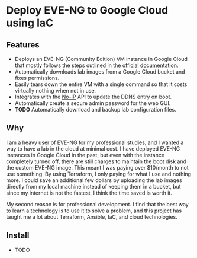 # Deploy EVE-NG to Google Cloud using IaC

## Features

- Deploys an EVE-NG (Community Edition) VM instance in Google Cloud that mostly follows the steps outlined in the [official documentation](https://www.eve-ng.net/index.php/documentation/community-cookbook/).
- Automatically downloads lab images from a Google Cloud bucket and fixes permissions.
- Easily tears down the entire VM with a single command so that it costs virtually nothing when not in use.
- Integrates with the [No-IP](https://www.noip.com/) API to update the DDNS entry on boot.
- Automatically create a secure admin password for the web GUI.
- **TODO** Automatically download and backup lab configuration files.

## Why

I am a heavy user of EVE-NG for my professional studies, and I wanted a way to have a lab in the cloud at minimal cost. I have deployed EVE-NG instances in Google Cloud in the past, but even with the instance completely turned off, there are still charges to maintain the boot disk and the custom EVE-NG image. This meant I was paying over $10/month to not use something. By using Terraform, I only paying for what I use and nothing more. I could save an additional few dollars by uploading the lab images directly from my local machine instead of keeping them in a bucket, but since my internet is not the fastest, I think the time saved is worth it.

My second reason is for professional development. I find that the best way to learn a technology is to use it to solve a problem, and this project has taught me a lot about Terraform, Ansible, IaC, and cloud technologies.

## Install

- TODO
